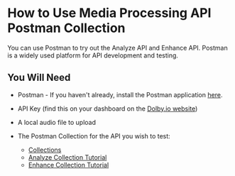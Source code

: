 # How to Use Media Processing API Postman Collection

You can use Postman to try out the Analyze API and Enhance API. Postman is a widely used platform for API development and testing.

## You Will Need

- Postman - If you haven't already, install the Postman application [here](https://www.postman.com/downloads/).
- API Key (find this on your dashboard on the [Dolby.io website](https://dolby.io/))
- A local audio file to upload

- The Postman Collection for the API you wish to test:
  - [Collections](collections)
  - [Analyze Collection Tutorial](docs/How-to-Use-Analyze-Collection.md)
  - [Enhance Collection Tutorial](docs/How-to-Use-Enhance-Collection.md)
